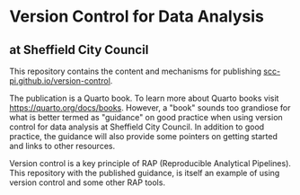 # Version Control for Data Analysis

## at Sheffield City Council  

This repository contains the content and mechanisms for publishing [scc-pi.github.io/version-control](https://scc-pi.github.io/version-control/). 

The publication is a Quarto book. To learn more about Quarto books visit https://quarto.org/docs/books. However, a "book" sounds too grandiose for what is better termed as "guidance" on good practice when using version control for data analysis at Sheffield City Council. In addition to good practice, the guidance will also provide some pointers on getting started and links to other resources.        

Version control is a key principle of RAP (Reproducible Analytical Pipelines). This repository with the published guidance, is itself an example of using version control and some other RAP tools.   

